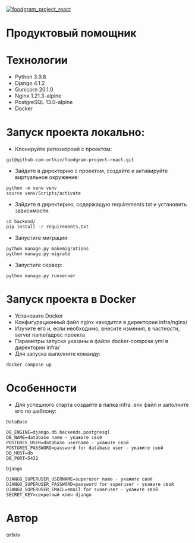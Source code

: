[![foodgram_project_react](https://github.com/ortkiv/foodgram-project-react/actions/workflows/foodgram_workflow.yml/badge.svg?branch=master)](https://github.com/ortkiv/foodgram-project-react/actions/workflows/foodgram_workflow.yml)



# Продуктовый помощник

# Технологии
- Python 3.9.8 
- Django 4.1.2
- Gunicorn 20.1.0
- Nginx 1.21.3-alpine
- PostgreSQL 13.0-alpine
- Docker

# Запуск проекта локально:

- Клонируйте репозитроий с проектом:
`````
git@github.com:ortkiv/foodgram-project-react.git
`````
- Зайдите в директорию с проектом, создайте и активируйте виртуальное окружение:

`````
python -m venv venv
source venv/Scripts/activate
`````
- Зайдите в директирию, содержащую requirements.txt и установить зависимости:
`````
cd backend/
pip install -r requirements.txt
`````
- Запустите миграции:
`````
python manage.py makemigrations
python manage.py migrate
`````
- Запустите сервер:
`````
python manage.py runserver
`````

# Запуск проекта в Docker

- Установите Docker
- Конфигурационный файл nginx находится в директории infra/nginx/
- Изучите его и, если необходимо, внесите измения, в частности, server name/адрес проекта
- Параметры запуска указаны в файле docker-compose.yml в директории infra/
- Для запуска выполните команду:
`````
docker compose up
`````

# Особенности
- Для успешного старта создайте в папка infra .env файл и заполните его по шаблону: 
`````
DataBase

DB_ENGINE=django.db.backends.postgresql
DB_NAME=database name - укажите своё
POSTGRES_USER=database username - укажите свой
POSTGRES_PASSWORD=password for database user - укажите свой
DB_HOST=db
DB_PORT=5432

Django

DJANGO_SUPERUSER_USERNAME=superuser name - укажите своё
DJANGO_SUPERUSER_PASSWORD=password for superuser - укажите свой
DJANGO_SUPERUSER_EMAIL=email for suoeruser - укажите свой
SECRET_KEY=секретный ключ django
`````

# Автор
ortkiv

